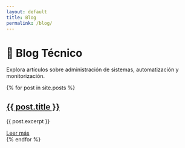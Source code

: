 ```yaml
---
layout: default
title: Blog
permalink: /blog/
---
```


# 📖 Blog Técnico  
Explora artículos sobre administración de sistemas, automatización y monitorización.

<div class="post-grid">
    {% for post in site.posts %}
    <article class="post-card">
        <h2><a href="{{ site.baseurl }}{{ post.url }}">{{ post.title }}</a></h2>
        <p>{{ post.excerpt }}</p>
        <a href="{{ site.baseurl }}{{ post.url }}" class="btn">Leer más</a>
    </article>
    {% endfor %}
</div>